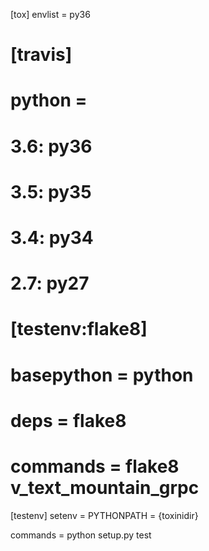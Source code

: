 [tox]
envlist = py36

# [travis]
# python =
#     3.6: py36
#     3.5: py35
#     3.4: py34
#     2.7: py27

# [testenv:flake8]
# basepython = python
# deps = flake8
# commands = flake8 v_text_mountain_grpc

[testenv]
setenv =
    PYTHONPATH = {toxinidir}

commands = python setup.py test
